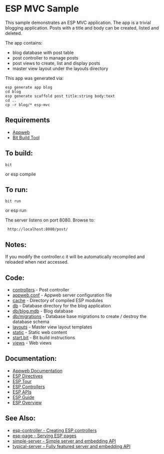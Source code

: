 ESP MVC Sample
===

This sample demonstrates an ESP MVC application. The app is a trivial blogging
application. Posts with a title and body can be created, listed and deleted.

The app contains:
* blog database with post table
* post controller to manage posts
* post views to create, list and display posts
* master view layout under the layouts directory

This app was generated via:

    esp generate app blog
    cd blog
    esp generate scaffold post title:string body:text
    cd ..
    cp -r blog/* esp-mvc

Requirements
---
* [Appweb](http://embedthis.com/downloads/appweb/download.ejs)
* [Bit Build Tool](http://embedthis.com/downloads/bit/download.ejs)

To build:
---
    bit 
or
    esp compile

To run:
---
    bit run
or
    esp run

The server listens on port 8080. Browse to: 
 
     http://localhost:8080/post/

Notes:
---
If you modify the controller.c it will be automatically recompiled and reloaded when next accessed.

Code:
---
* [controllers](controllers/post.c) - Post controller
* [appweb.conf](appweb.conf) - Appweb server configuration file
* [cache](cache) - Directory of compiled ESP modules
* [db](db) - Database directory for the blog application
* [db/blog.mdb](db/blog.mdb) - Blog database 
* [db/migrations](db/migrations) - Database base migrations to create / destroy the database schema
* [layouts](layouts) - Master view layout templates 
* [static](static) - Static web content
* [start.bit](start.bit) - Bit build instructions
* [views](views) - Web views

Documentation:
---
* [Appweb Documentation](http://embedthis.com/products/appweb/doc/index.html)
* [ESP Directives](http://embedthis.com/products/appweb/doc/guide/appweb/users/dir/esp.html)
* [ESP Tour](http://embedthis.com/products/appweb/doc/guide/esp/users/tour.html)
* [ESP Controllers](http://embedthis.com/products/appweb/doc/guide/esp/users/controllers.html)
* [ESP APIs](http://embedthis.com/products/appweb/doc/api/esp.html)
* [ESP Guide](http://embedthis.com/products/appweb/doc/guide/esp/users/index.html)
* [ESP Overview](http://embedthis.com/products/appweb/doc/guide/esp/users/using.html)

See Also:
---
* [esp-controller - Creating ESP controllers](../esp-controller/README.md)
* [esp-page - Serving ESP pages](../esp-page/README.md)
* [simple-server - Simple server and embedding API](../simple-server/README.md)
* [typical-server - Fully featured server and embedding API](../typical-server/README.md)
